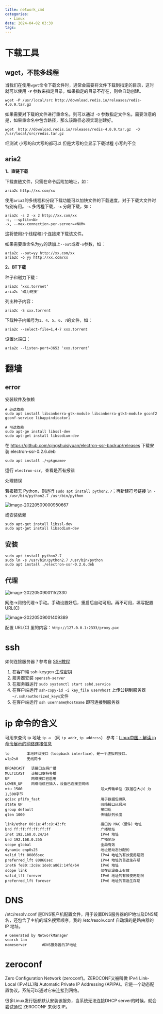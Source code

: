 ```yaml
---
title: network_cmd
categories:
  - Linux
date: 2024-04-02 03:30
tags: 
---
```


# 下载工具

## wget，不能多线程

当我们在使用`wget`命令下载文件时，通常会需要将文件下载到指定的目录，这时就可以使用 `-P` 参数来指定目录，如果指定的目录不存在，则会自动创建。
```shell
wget -P /usr/local/src http://download.redis.io/releases/redis-4.0.9.tar.gz
```

如果需要对下载的文件进行重命名，则可以通过 `-O` 参数指定文件名，需要注意的是，如果重命名中包含路径，那么该路径必须实现创建好。
```shell
wget  http://download.redis.io/releases/redis-4.0.9.tar.gz  -O /usr/local/src/redis.tar.gz
```
经测试 小写的和大写的都可以 但是大写的会显示下载过程 小写的不会

## aria2

**1、直链下载**

下载直链文件，只需在命令后附加地址，如：
```shell
aria2c http://xx.com/xx
```

使用`aria2`的多线程和分段下载功能可以加快文件的下载速度，对于下载大文件时特别有用。`-s` 多线程下载，`-x` 分段下载，如：
```shell
aria2c -s 2 -x 2 http://xx.com/xx
-s, --split=<N>
-x, --max-connection-per-server=<NUM>
```
这将使用`2`个线程和`2`个连接来下载该文件。

如果需要重命名为`yy`的话加上`--out`或者`-o`参数，如：
```shell
aria2c --out=yy http://xx.com/xx
aria2c -o yy http://xx.com/xx
```

**2、BT下载**  

种子和磁力下载：
```shell
aria2c ‘xxx.torrnet‘
aria2c '磁力链接'
```

列出种子内容：
```shell
aria2c -S xxx.torrent
```

下载种子内编号为`1`、`4`、`5`、`6`、`7`的文件，如：
```shell
aria2c --select-file=1,4-7 xxx.torrent
```

设置`bt`端口：
```shell
aria2c --listen-port=3653 ‘xxx.torrent’
```

# 翻墙

## error

安装软件及依赖

```shell
# 必选依赖
sudo apt install libcanberra-gtk-module libcanberra-gtk3-module gconf2 gconf-service libappindicator1

# 可选依赖
sudo apt-ge install libssl-dev
sudo apt-get install libsodium-dev
```

在 https://github.com/qingshuisiyuan/electron-ssr-backup/releases 下载安装 electron-ssr-0.2.6.deb

```shell
sudo apt install ./<pkgname>
```

运行 `electron-ssr`，查看是否有报错

处理错误

若报错无 Python，则运行 `sudo apt install python2.7`；再新建符号链接 `ln -s /usr/bin/python2.7 /usr/bin/python`

![image-20220509000950667](https://illyber-images.oss-cn-chengdu.aliyuncs.com/202301281946425.png)

或安装依赖

```shell
sudo apt-get install libssl-dev
sudo apt-get install libsodium-dev
```

## 安装

```shell
sudo apt install python2.7
sudo ln -s /usr/bin/python2.7 /usr/bin/python
sudo apt install ./electron-ssr-0.2.6.deb
```

## 代理

![image-20220509001152330](https://illyber-images.oss-cn-chengdu.aliyuncs.com/202301281946426.png)

网络->网络代理->手动。手动设置好后，重启后自动可用。再不可用，填写配置URL(C)

![image-20220509001409389](https://illyber-images.oss-cn-chengdu.aliyuncs.com/202301281946427.png)

配置 URL(C) 里的内容：`http://127.0.0.1:2333/proxy.pac`
# ssh
如何连接服务器？参考自 [SSH教程](https://wangdoc.com/ssh/basic)
1. 在客户端 ssh-keygen 生成密钥
2. 服务器安装 `openssh-server`
3. 在服务器运行 `sudo systemctl start sshd.service`
4. 在客户端运行 `ssh-copy-id -i key_file user@host` 上传公钥到服务器 `~/.ssh/authorized_keys`文件
5. 在客户端运行 `ssh username@hostname` 即可连接到服务器
# ip 命令的含义
可用来查询 ip 地址
`ip a` （同 `ip addr`, `ip address`）
参考：[Linux中国 - 解读 ip 命令展示的网络连接信息](https://zhuanlan.zhihu.com/p/35054568)
```shell
lo        本地环回接口（loopback interface），是一个虚拟的接口。
wlp2s0    无线网卡
```

```shell
BROADCAST   该接口支持广播
MULTICAST   该接口支持多播
UP          网络接口已启用
LOWER_UP    网络电缆已插入，设备已连接至网络
mtu 1500                                    最大传输单位（数据包大小）为1,500字节
qdisc pfifo_fast                            用于数据包排队
state UP                                    网络接口已启用
group default                               接口组
qlen 1000                                   传输队列长度
```

```shell
link/ether 00:1e:4f:c8:43:fc                接口的 MAC（硬件）地址
brd ff:ff:ff:ff:ff:ff                       广播地址
inet 192.168.0.24/24                        IPv4 地址
brd 192.168.0.255                           广播地址
scope global                                全局有效
dynamic enp0s25                             地址是动态分配的
valid_lft 80866sec                          IPv4 地址的有效使用期限
preferred_lft 80866sec                      IPv4 地址的首选生存期
inet6 fe80::2c8e:1de0:a862:14fd/64          IPv6 地址
scope link                                  仅在此设备上有效
valid_lft forever                           IPv6 地址的有效使用期限
preferred_lft forever                       IPv6 地址的首选生存期
```

# DNS
/etc/resolv.conf 是DNS客户机配置文件，用于设置DNS服务器的IP地址及DNS域名，还包含了主机的域名搜索顺序。我的 /etc/resolv.conf 自动填的是路由器的 IP 地址。
```shell
# Generated by NetworkManager  
search lan
nameserver       #DNS服务器的IP地址
```

# zeroconf
Zero Configuration Network (zeroconf)。ZEROCONF又被叫做 IPv4 Link-Local (IPv4LL)和 Automatic Private IP Addressing (APIPA)。它是一个动态配置协议，系统可以通过它来连接到网络。

很多Linux发行版都默认安装该服务，当系统无法连接DHCP server的时候，就会尝试通过 ZEROCONF 来获取 IP。